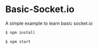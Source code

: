 # Basic-Socket.io
A simple example to learn basic socket.io

```sh
$ npm install
```

```sh
$ npm start
```
